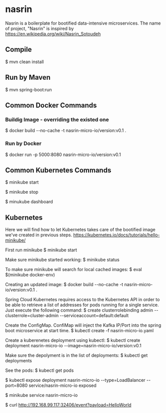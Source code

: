 # nasrin
Nasrin is a boilerplate for bootified data-intensive microservices.
The name of project, "Nasrin" is inspired by https://en.wikipedia.org/wiki/Nasrin_Sotoudeh


## Compile
$ mvn clean install

## Run by Maven
$ mvn spring-boot:run

## Common Docker Commands

### Buildig Image - overriding the existed one
$ docker build --no-cache -t nasrin-micro-io/version:v0.1 .

### Run by Docker
$ docker run -p 5000:8080 nasrin-micro-io/version:v0.1

## Common Kubernetes Commands


$ minikube start

$ minikube stop

$ minukube dashboard


## Kubernetes
Here we will find how to let Kubernetes takes care of the bootified image we've created in previous steps.
https://kubernetes.io/docs/tutorials/hello-minikube/

First run minikube
$ minikube start

Make sure minikube started working:
$ minikube status

To make sure minikube will search for local cached images:
$ eval $(minikube docker-env)

Creating an updated image:
$ docker build --no-cache -t nasrin-micro-io/version:v0.1 .

Spring Cloud Kubernetes requires access to the Kubernetes API in order to be able to retrieve a list of addresses for pods running for a single service. 
Just execute the following command:
$ create clusterrolebinding admin --clusterrole=cluster-admin --serviceaccount=default:default

Create the ConfigMap. ConfiMap will inject the Kafka IP/Port into the spring boot microservice at start time.
$ kubectl create -f nasrin-micro-io.yaml

Create a kuberenetes deployment using kubectl:
$ kubectl create deployment nasrin-micro-io --image=nasrin-micro-io/version:v0.1

Make sure the depolyment is in the list of deployments:
$ kubectl get deployments

See the pods:
$ kubectl get pods

$ kubectl expose deployment nasrin-micro-io --type=LoadBalancer --port=8080
service/nasrin-micro-io exposed

$ minikube service nasrin-micro-io

$ curl http://192.168.99.117:32406/event?payload=HelloWorld


